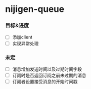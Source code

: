 # nijigen-queue

### 目标&进度

* [ ] 添加client
* [ ] 实现异常处理

### 未定

* [ ] 消息增加发送时间以及过期时间字段
* [ ] 订阅时是否返回订阅之前未过期的消息
* [ ] 订阅者设置接受消息的开始时间戳